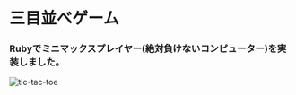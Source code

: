 # 三目並べゲーム
### Rubyでミニマックスプレイヤー(絶対負けないコンピューター)を実装しました。

![tic-tac-toe](https://user-images.githubusercontent.com/64693238/147128178-35360db0-d8fa-43bd-bbb2-397d0b81f79c.gif)